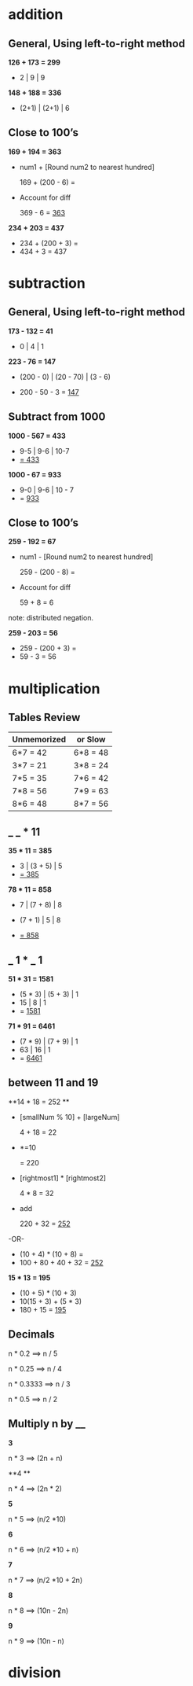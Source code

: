 # addition

## General, Using left-to-right method

**126 + 173 = 299**

- 2 | 9 | 9

**148 + 188 = 336**

- (2+1) | (2+1) | 6

  

## Close to 100’s

**169 + 194 = 363**

- num1 + [Round num2 to nearest hundred]

  169 + (200 - 6) =

- Account for diff

  369 - 6 = <u>363</u>

**234 + 203 = 437**

- 234 + (200 + 3) =
- 434 + 3 = 437



# subtraction

## General, Using left-to-right method

**173 - 132 = 41**

- 0 | 4 | 1

**223 - 76 = 147**

- (200 - 0) | (20 - 70) | (3 - 6)

- 200 - 50 - 3 = <u>147</u>

  

## Subtract from 1000

**1000 - 567 = 433**

- 9-5 | 9-6 | 10-7
- <u>= 433</u>

**1000 - 67 = 933**

- 9-0 | 9-6 | 10 - 7
- = <u>933</u>

## Close to 100’s

**259 - 192 = 67**

- num1 - [Round num2 to nearest hundred]

  259 - (200 - 8) =

- Account for diff 

  59 + 8 = 6

note: distributed negation.

**259 - 203 = 56**

- 259 - (200 + 3) = 
- 59 - 3 = 56



# multiplication



## Tables Review

| Unmemorized | or Slow  |
| ----------- | -------- |
| 6*7 = 42    | 6*8 = 48 |
| 3*7 = 21    | 3*8 = 24 |
| 7*5 = 35    | 7*6 = 42 |
| 7*8 = 56    | 7*9 = 63 |
| 8*6 = 48    | 8*7 = 56 |



## _ _ * 11

**35 * 11 = 385**

- 3 | (3 + 5) | 5
- <u>= 385</u>

**78 * 11 = 858**

- 7 | (7 + 8) | 8

- (7 + 1) | 5 | 8

- <u>= 858</u>

  

## _ 1 * _ 1

**51 * 31 = 1581**

- (5 * 3) | (5 + 3) | 1
- 15 | 8 | 1
- = <u>1581</u>

**71 * 91 = 6461**

- (7 * 9) | (7 + 9) | 1
- 63 | 16 | 1
- = <u>6461</u>



## between 11 and 19

**14 * 18 = 252 **

- [smallNum % 10] + [largeNum]

  4 + 18 = 22

- *=10

  = 220 

- [rightmost1] * [rightmost2]

  4 * 8  = 32

- add

  220 + 32 = <u>252</u>

-OR-

- (10 + 4) * (10 + 8) =
- 100 + 80 + 40 + 32 = <u>252</u>



**15 * 13 = 195**

- (10 + 5) * (10 + 3)
- 10(15 + 3) + (5 * 3)
- 180 + 15 = <u>195</u>

## Decimals

n * 0.2  ==>  n / 5

n * 0.25  ==>  n / 4

n * 0.3333  ==>  n / 3

n * 0.5  ==>  n / 2



## Multiply n by __

**3**

n * 3  ==>  (2n + n)

**4 **

n * 4  ==> (2n * 2)

**5**

n * 5  ==> (n/2 *10)

**6** 

n * 6 ==> (n/2 *10 + n)

**7**

n * 7  ==> (n/2 *10 + 2n)

**8**

n * 8  ==> (10n - 2n)

**9**

n * 9  ==> (10n - n)



# division


